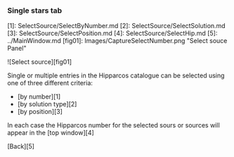 <h3 id="selectsource"> Single stars tab </h3>
[1]: SelectSource/SelectByNumber.md
[2]: SelectSource/SelectSolution.md
[3]: SelectSource/SelectPosition.md
[4]: SelectSource/SelectHip.md
[5]: ../MainWindow.md
[fig01]: Images/CaptureSelectNumber.png "Select souce Panel"

![Select source][fig01]

Single or multiple entries in the Hipparcos catalogue can be selected using one of three different criteria:

- [by number][1]
- [by solution type][2]
- [by position][3] 

In each case the Hipparcos number for the selected sours or sources will appear in the [top window][4]

[Back][5]